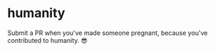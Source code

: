 # humanity
Submit a PR when you've made someone pregnant, because you've contributed to humanity. 😎
